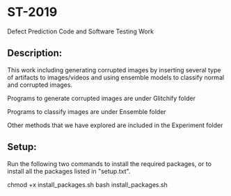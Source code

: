 # ST-2019
Defect Prediction Code and Software Testing Work


## Description:

This work including generating corrupted images by inserting several type of artifacts to images/videos and using ensemble models to classify normal and corrupted images.


Programs to generate corrupted images are under Glitchify folder

Programs to classify images are under Ensemble folder

Other methods that we have explored are included in the Experiment folder


## Setup:

Run the following two commands to install the required packages, or to install all the packages listed in "setup.txt".

chmod +x install_packages.sh
bash install_packages.sh
